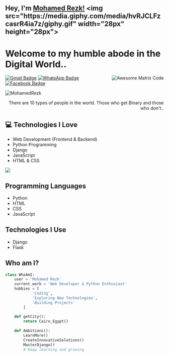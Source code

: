## Hey, I'm [Mohamed Rezk!]([https://github.com/MohamedRezk](https://github.com/account)) <img src="https://media.giphy.com/media/hvRJCLFzcasrR4ia7z/giphy.gif" width="28px" height="28px">

<h1>Welcome to my humble abode in the Digital World..</h1>

<img src='https://github.com/MohamedRezk/MohamedRezk/blob/master/images/matrix.gif' alt='Awesome Matrix Code' align='right'/>

 
[![Gmail Badge](https://img.shields.io/badge/-mohamedrezkm12%40gmail.com-c14438?style=flat-square&logo=Gmail&logoColor=white&link=mailto:mohamedrezkm12@gmail.com)](mailto:mohamedrezkm12@gmail.com) 
[![WhatsApp Badge](https://img.shields.io/badge/-WhatsApp-c14438?style=flat-square&logo=WhatsApp&logoColor=white&link=tel:+393517216503)](https://wa.me/393517216503)
[![Facebook Badge](https://img.shields.io/badge/-Mohamed%20Ragab-blue?style=flat-square&logo=Facebook&logoColor=white&link=https://www.facebook.com/Mohamed.Ragab)]([https://www.facebook.com/Mohamed.Ragab](https://www.facebook.com/profile.php?id=61566972835649))

<p align="left"> <img src="https://komarev.com/ghpvc/?username=MohamedRezk" alt="MohamedRezk" /> </p>

<div style="text-align: right">There are 10 types of people in the world. Those who get Binary and those who don't.. </div>

## :computer: Technologies I Love
* Web Development (Frontend & Backend)
* Python Programming
* Django
* JavaScript
* HTML & CSS

<img src="https://github-readme-stats.vercel.app/api/top-langs/?username=MohamedRezk&layout=compact">

## Programming Languages
- Python
- HTML
- CSS
- JavaScript

## Technologies I Use
- Django
- Flask

## Who am I?
```python
class WhoAmI:
 	user = 'Mohamed Rezk'
	current_work = 'Web Developer & Python Enthusiast'
	hobbies = [
			'Coding',
			'Exploring New Technologies',
			'Building Projects'
		]
	
	def getCity():
		return Cairo_Egypt()
	
	def Ambitions():
		LearnMore()
		CreateInnovativeSolutions()
		MasterDjango()
		# Keep learning and growing
